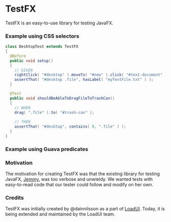 TestFX
======

TestFX is an easy-to-use library for testing JavaFX.

### Example using CSS selectors

```java
class DesktopTest extends TestFX
{
  @Before
  public void setup()
  {
    // GIVEN
    rightClick( "#desktop" ).moveTo( "#new" ).click( "#text-document" ).type( "myTextfile.txt" ).push( ENTER );
    assertThat( "#desktop .file", hasLabel( "myTextFile.txt" ) );
  }

  @Test
  public void shouldBeAbleToDragFileToTrashCan()
  {
    // WHEN
    drag( ".file" ).to( "#trash-can" );
    
    // THEN
    assertThat( "#desktop", contains( 0, ".file" ) );
  }
}
```

### Example using Guava predicates

### Motivation
The motivation for creating TestFX was that the existing library for testing JavaFX, [Jemmy][1], was
too verbose and unwieldy. We wanted tests with easy-to-read code that our tester could follow and modify on her own.

### Credits
TestFX was initially created by @dainnilsson as a part of [LoadUI][2]. Today, it is being extended
and maintained by the LoadUI team.

[1]: https://jemmy.java.net/              "Jemmy website"
[2]: https://github.com/SmartBear/loadui  "LoadUI project at Github"
